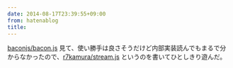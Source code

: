 ```yaml
---
date: 2014-08-17T23:39:55+09:00
from: hatenablog
title: 
---
```

[baconjs/bacon.js](https://github.com/baconjs/bacon.js) 見て、使い勝手は良さそうだけど内部実装読んでもまるで分からなかったので、[r7kamura/stream.js](https://github.com/r7kamura/stream.js) というのを書いてひとしきり遊んだ。

